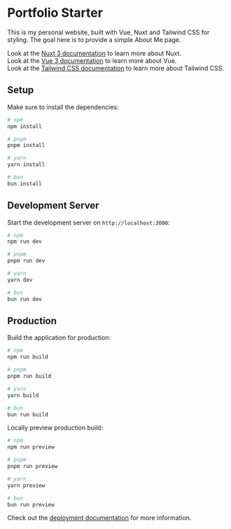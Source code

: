 # Portfolio Starter

This is my personal website, built with Vue, Nuxt and Tailwind CSS for styling. The goal here is to provide a simple About Me page.

Look at the [Nuxt 3 documentation](https://nuxt.com/docs/getting-started/introduction) to learn more about Nuxt. <br>
Look at the [Vue 3 documentation](https://vuejs.org/guide/introduction.html) to learn more about Vue. <br>
Look at the [Tailwind CSS documentation](https://tailwindcss.com/docs/installation) to learn more about Tailwind CSS. <br>

## Setup

Make sure to install the dependencies:

```bash
# npm
npm install

# pnpm
pnpm install

# yarn
yarn install

# bun
bun install
```

## Development Server

Start the development server on `http://localhost:3000`:

```bash
# npm
npm run dev

# pnpm
pnpm run dev

# yarn
yarn dev

# bun
bun run dev
```

## Production

Build the application for production:

```bash
# npm
npm run build

# pnpm
pnpm run build

# yarn
yarn build

# bun
bun run build
```

Locally preview production build:

```bash
# npm
npm run preview

# pnpm
pnpm run preview

# yarn
yarn preview

# bun
bun run preview
```

Check out the [deployment documentation](https://nuxt.com/docs/getting-started/deployment) for more information.
